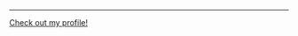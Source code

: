 

---



<!-- <img src="images/_09c4781c-530d-4b1a-8d38-cc76132bb9e7.jpg"/> -->


[Check out my profile!](/pdf/Sushil-Murali-A-Profile-Overview.pdf)

<!-- <img src="images/dummy_thumbnail.jpg?raw=true"/> -->
<!-- [Project 3 Title](http://example.com/) -->
<!-- <img src="images/dummy_thumbnail.jpg?raw=true"/> -->


<!-- ## Category Name 2 -->

<!--- [Project 1 Title](http://example.com/) -->
<!--- - [Project 2 Title](http://example.com/) -->
<!--- - [Project 3 Title](http://example.com/) -->
<!--- - [Project 4 Title](http://example.com/) -->
<!--- - [Project 5 Title](http://example.com/) -->


